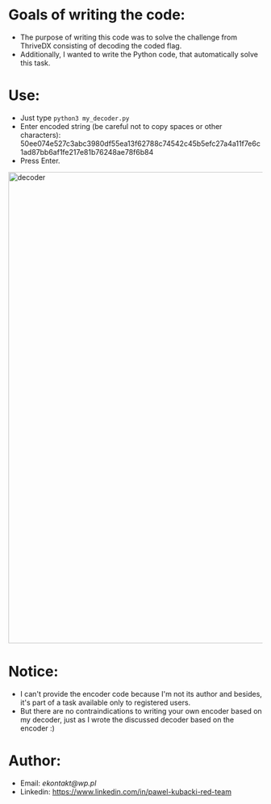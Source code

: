 
<h1>Goals of writing the code:</h1>
<ul>
<li>The purpose of writing this code was to solve the challenge from ThriveDX consisting of decoding the coded flag.</li>
<li>Additionally, I wanted to write the Python code, that automatically solve this task.</li>
</ul>
<h1>Use:</h1>
<ul>
<li>Just type <code>python3 my_decoder.py</code></li>
<li>Enter encoded string (be careful not to copy spaces or other characters): 50ee074e527c3abc3980df55ea13f62788c74542c45b5efc27a4a11f7e6c1ad87bb6af1fe217e81b76248ae78f6b84</li>
<li>Press Enter.</li>
</ul>
<img width="935" alt="decoder" src="https://github.com/user-attachments/assets/8dca8f36-0929-4eb2-9671-772f5c41c0c5">
<h1>Notice:</h1>
<ul>
<li>I can't provide the encoder code because I'm not its author and besides, it's part of a task available only to registered users.</li>
<li>But there are no contraindications to writing your own encoder based on my decoder, just as I wrote the discussed decoder based on the encoder :)</li>
</ul>
<h1>Author:</h1>
<ul>
<li>Email: <em>ekontakt@wp.pl</em></li>
<li>Linkedin: <a href="https://www.linkedin.com/in/pawel-kubacki-red-team" rel="nofollow">https://www.linkedin.com/in/pawel-kubacki-red-team</a></li>
</ul>

